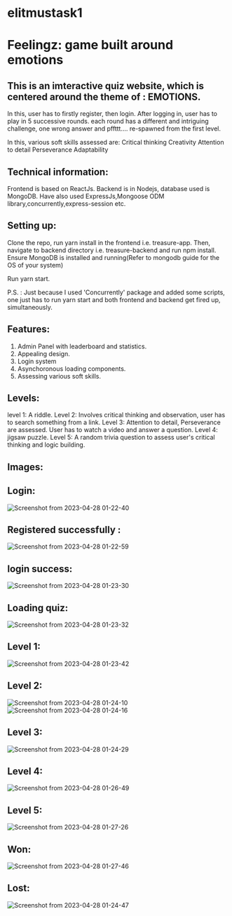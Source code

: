 # elitmustask1

# Feelingz: game built around emotions

## This is an imteractive quiz website, which is centered around the theme of : EMOTIONS.

In this, user has to firstly register, then login. After logging in, user has to play in 5 successive rounds. each round has a different and intriguing challenge, one wrong answer and pffttt.... re-spawned from the first level.

In this, various soft skills assessed are:
    Critical thinking
    Creativity
    Attention to detail
    Perseverance
    Adaptability

## Technical information:

Frontend is based on ReactJs. Backend is in Nodejs, database used is MongoDB. Have also used ExpressJs,Mongoose ODM library,concurrently,express-session etc.

## Setting up:
Clone the repo, run yarn install in the frontend i.e. treasure-app. Then, navigate to backend directory i.e. treasure-backend and run npm install. Ensure MongoDB is installed and running(Refer to mongodb guide for the OS of your system)

Run yarn start.

P.S. : Just because I used 'Concurrently' package and added some scripts, one just has to run yarn start and both frontend and backend get fired up, simultaneously.

## Features:
1. Admin Panel with leaderboard and statistics.
2. Appealing design.
3. Login system
4. Asynchoronous loading components.
5. Assessing various soft skills.

## Levels:
level 1: A riddle.
Level 2: Involves critical thinking and observation, user has to search something from a link.
Level 3: Attention to detail, Perseverance are assessed. User has to watch a video and answer a question.
Level 4: jigsaw puzzle.
Level 5: A random trivia question to assess user's critical thinking and logic building.

## Images:
## Login:

![Screenshot from 2023-04-28 01-22-40](https://user-images.githubusercontent.com/85434037/234979395-f66531ff-e5dc-4dfb-bc7a-475067e625de.png)
## Registered successfully :
![Screenshot from 2023-04-28 01-22-59](https://user-images.githubusercontent.com/85434037/234979578-3a539697-f655-4821-afa9-ce50b36bf3af.png)

## login success:
![Screenshot from 2023-04-28 01-23-30](https://user-images.githubusercontent.com/85434037/234979668-238fbd9e-f92b-465f-9e0b-4648f8c78fab.png)

## Loading quiz:
![Screenshot from 2023-04-28 01-23-32](https://user-images.githubusercontent.com/85434037/234979732-6df61aec-abd3-4ef1-803f-bb89d086ff7b.png)

## Level 1:
![Screenshot from 2023-04-28 01-23-42](https://user-images.githubusercontent.com/85434037/234979798-94d659ce-09fc-4b4f-8b14-367970360ee0.png)

## Level 2:
![Screenshot from 2023-04-28 01-24-10](https://user-images.githubusercontent.com/85434037/234979891-9be6674e-31a9-40fd-80fe-285532ee7fe7.png)
![Screenshot from 2023-04-28 01-24-16](https://user-images.githubusercontent.com/85434037/234979902-e88ad11b-ffe4-408d-a585-4658a1d4b51d.png)

## Level 3:
![Screenshot from 2023-04-28 01-24-29](https://user-images.githubusercontent.com/85434037/234979942-95122f73-54a2-49da-b2ab-5e6430b548df.png)

## Level 4:

![Screenshot from 2023-04-28 01-26-49](https://user-images.githubusercontent.com/85434037/234979970-79a917ea-d505-49f7-a2cc-c2e8197bd116.png)

## Level 5:
![Screenshot from 2023-04-28 01-27-26](https://user-images.githubusercontent.com/85434037/234980031-3a13a2c4-0202-42f6-822d-7f04d4036a90.png)

## Won:
![Screenshot from 2023-04-28 01-27-46](https://user-images.githubusercontent.com/85434037/234980117-bd141872-90d7-4bd7-ac25-79d798db969a.png)

## Lost:
![Screenshot from 2023-04-28 01-24-47](https://user-images.githubusercontent.com/85434037/234980185-daba3cac-be32-4090-a21f-9f668f9ae74a.png)






